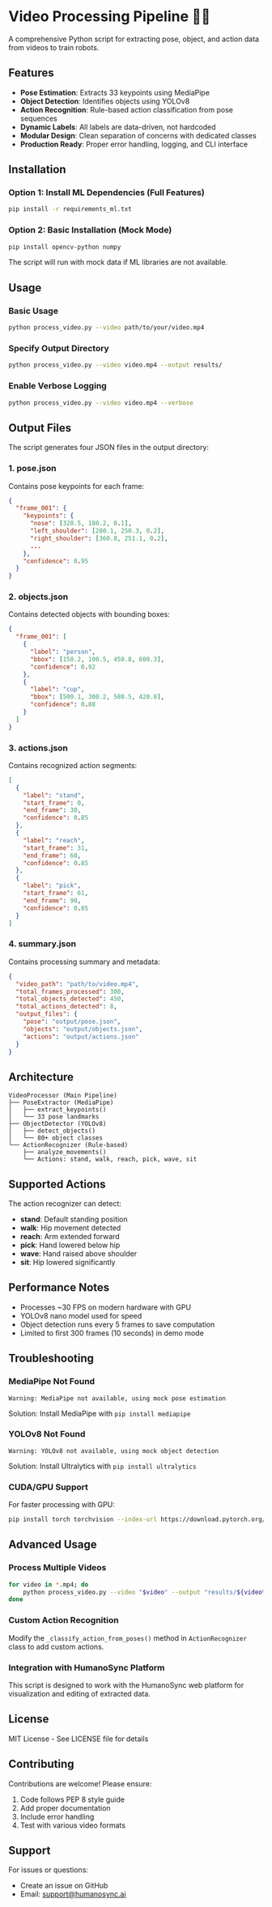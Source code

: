 # Video Processing Pipeline 🎥🤖

A comprehensive Python script for extracting pose, object, and action data from videos to train robots.

## Features

- **Pose Estimation**: Extracts 33 keypoints using MediaPipe
- **Object Detection**: Identifies objects using YOLOv8
- **Action Recognition**: Rule-based action classification from pose sequences
- **Dynamic Labels**: All labels are data-driven, not hardcoded
- **Modular Design**: Clean separation of concerns with dedicated classes
- **Production Ready**: Proper error handling, logging, and CLI interface

## Installation

### Option 1: Install ML Dependencies (Full Features)
```bash
pip install -r requirements_ml.txt
```

### Option 2: Basic Installation (Mock Mode)
```bash
pip install opencv-python numpy
```
The script will run with mock data if ML libraries are not available.

## Usage

### Basic Usage
```bash
python process_video.py --video path/to/your/video.mp4
```

### Specify Output Directory
```bash
python process_video.py --video video.mp4 --output results/
```

### Enable Verbose Logging
```bash
python process_video.py --video video.mp4 --verbose
```

## Output Files

The script generates four JSON files in the output directory:

### 1. pose.json
Contains pose keypoints for each frame:
```json
{
  "frame_001": {
    "keypoints": {
      "nose": [320.5, 180.2, 0.1],
      "left_shoulder": [280.1, 250.3, 0.2],
      "right_shoulder": [360.8, 251.1, 0.2],
      ...
    },
    "confidence": 0.95
  }
}
```

### 2. objects.json
Contains detected objects with bounding boxes:
```json
{
  "frame_001": [
    {
      "label": "person",
      "bbox": [150.2, 100.5, 450.8, 600.3],
      "confidence": 0.92
    },
    {
      "label": "cup",
      "bbox": [500.1, 300.2, 580.5, 420.8],
      "confidence": 0.88
    }
  ]
}
```

### 3. actions.json
Contains recognized action segments:
```json
[
  {
    "label": "stand",
    "start_frame": 0,
    "end_frame": 30,
    "confidence": 0.85
  },
  {
    "label": "reach",
    "start_frame": 31,
    "end_frame": 60,
    "confidence": 0.85
  },
  {
    "label": "pick",
    "start_frame": 61,
    "end_frame": 90,
    "confidence": 0.85
  }
]
```

### 4. summary.json
Contains processing summary and metadata:
```json
{
  "video_path": "path/to/video.mp4",
  "total_frames_processed": 300,
  "total_objects_detected": 450,
  "total_actions_detected": 8,
  "output_files": {
    "pose": "output/pose.json",
    "objects": "output/objects.json",
    "actions": "output/actions.json"
  }
}
```

## Architecture

```
VideoProcessor (Main Pipeline)
├── PoseExtractor (MediaPipe)
│   ├── extract_keypoints()
│   └── 33 pose landmarks
├── ObjectDetector (YOLOv8)
│   ├── detect_objects()
│   └── 80+ object classes
└── ActionRecognizer (Rule-based)
    ├── analyze_movements()
    └── Actions: stand, walk, reach, pick, wave, sit
```

## Supported Actions

The action recognizer can detect:
- **stand**: Default standing position
- **walk**: Hip movement detected
- **reach**: Arm extended forward
- **pick**: Hand lowered below hip
- **wave**: Hand raised above shoulder
- **sit**: Hip lowered significantly

## Performance Notes

- Processes ~30 FPS on modern hardware with GPU
- YOLOv8 nano model used for speed
- Object detection runs every 5 frames to save computation
- Limited to first 300 frames (10 seconds) in demo mode

## Troubleshooting

### MediaPipe Not Found
```
Warning: MediaPipe not available, using mock pose estimation
```
Solution: Install MediaPipe with `pip install mediapipe`

### YOLOv8 Not Found
```
Warning: YOLOv8 not available, using mock object detection
```
Solution: Install Ultralytics with `pip install ultralytics`

### CUDA/GPU Support
For faster processing with GPU:
```bash
pip install torch torchvision --index-url https://download.pytorch.org/whl/cu118
```

## Advanced Usage

### Process Multiple Videos
```bash
for video in *.mp4; do
    python process_video.py --video "$video" --output "results/${video%.mp4}/"
done
```

### Custom Action Recognition
Modify the `_classify_action_from_poses()` method in `ActionRecognizer` class to add custom actions.

### Integration with HumanoSync Platform
This script is designed to work with the HumanoSync web platform for visualization and editing of extracted data.

## License

MIT License - See LICENSE file for details

## Contributing

Contributions are welcome! Please ensure:
1. Code follows PEP 8 style guide
2. Add proper documentation
3. Include error handling
4. Test with various video formats

## Support

For issues or questions:
- Create an issue on GitHub
- Email: support@humanosync.ai